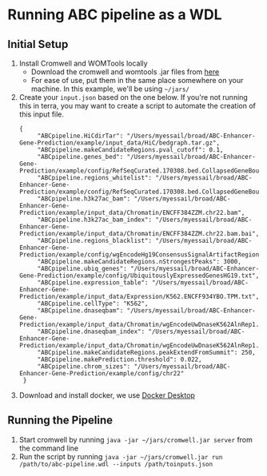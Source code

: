 # Running ABC pipeline as a WDL

## Initial Setup
1. Install Cromwell and WOMTools locally
   - Download the cromwell and womtools .jar files from [here](https://github.com/broadinstitute/cromwell/releases)
   - For ease of use, put them in the same place somewhere on your machine. In this example, we'll be using `~/jars/`
2. Create your `input.json` based on the one below. If you're not running this in terra, you may want to create a script to automate the creation of this input file.
   ```
   {
        "ABCpipeline.HiCdirTar": "/Users/myessail/broad/ABC-Enhancer-Gene-Prediction/example/input_data/HiC/bedgraph.tar.gz",
        "ABCpipeline.makeCandidateRegions.pval_cutoff": 0.1,
        "ABCpipeline.genes_bed": "/Users/myessail/broad/ABC-Enhancer-Gene-Prediction/example/config/RefSeqCurated.170308.bed.CollapsedGeneBounds.chr22.bed",
        "ABCpipeline.regions_whitelist": "/Users/myessail/broad/ABC-Enhancer-Gene-Prediction/example/config/RefSeqCurated.170308.bed.CollapsedGeneBounds.TSS.500bp.chr22.bed",
        "ABCpipeline.h3k27ac_bam": "/Users/myessail/broad/ABC-Enhancer-Gene-Prediction/example/input_data/Chromatin/ENCFF384ZZM.chr22.bam",
        "ABCpipeline.h3k27ac_bam_index": "/Users/myessail/broad/ABC-Enhancer-Gene-Prediction/example/input_data/Chromatin/ENCFF384ZZM.chr22.bam.bai",
        "ABCpipeline.regions_blacklist": "/Users/myessail/broad/ABC-Enhancer-Gene-Prediction/example/config/wgEncodeHg19ConsensusSignalArtifactRegions.bed",
        "ABCpipeline.makeCandidateRegions.nStrongestPeaks": 3000,
        "ABCpipeline.ubiq_genes": "/Users/myessail/broad/ABC-Enhancer-Gene-Prediction/example/config/UbiquitouslyExpressedGenesHG19.txt",
        "ABCpipeline.expression_table": "/Users/myessail/broad/ABC-Enhancer-Gene-Prediction/example/input_data/Expression/K562.ENCFF934YBO.TPM.txt",
        "ABCpipeline.cellType": "K562",
        "ABCpipeline.dnaseqbam": "/Users/myessail/broad/ABC-Enhancer-Gene-Prediction/example/input_data/Chromatin/wgEncodeUwDnaseK562AlnRep1.chr22.bam",
        "ABCpipeline.dnaseqbam_index": "/Users/myessail/broad/ABC-Enhancer-Gene-Prediction/example/input_data/Chromatin/wgEncodeUwDnaseK562AlnRep1.chr22.bam.bai",
        "ABCpipeline.makeCandidateRegions.peakExtendFromSummit": 250,
        "ABCpipeline.makePrediction.threshold": 0.022,
        "ABCpipeline.chrom_sizes": "/Users/myessail/broad/ABC-Enhancer-Gene-Prediction/example/config/chr22"
    }
    ```
3. Download and install docker, we use [Docker Desktop](https://www.docker.com/products/docker-desktop)

## Running the Pipeline
1. Start cromwell by running `java -jar ~/jars/cromwell.jar server` from the command line
2. Run the script by running `java -jar ~/jars/cromwell.jar run /path/to/abc-pipeline.wdl --inputs /path/toinputs.json`